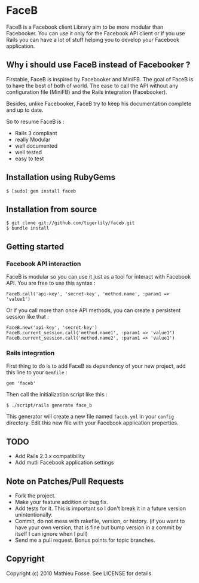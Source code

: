 # FaceB

FaceB is a Facebook client Library aim to be more modular than Facebooker. You can use it only for the Facebook API client or if you use Rails you can have a lot of stuff helping you to develop your Facebook application.


## Why i should use FaceB instead of Facebooker ?

Firstable, FaceB is inspired by Facebooker and MiniFB. The goal of FaceB is to have the best of both of world. The ease to call the API without any configuration file (MiniFB) and the Rails integration (Facebooker).

Besides, unlike Facebooker, FaceB try to keep his documentation complete and up to date.

So to resume FaceB is :

- Rails 3 compliant
- really Modular
- well documented
- well tested
- easy to test


## Installation using RubyGems

    $ [sudo] gem install faceb


## Installation from source

    $ git clone git://github.com/tigerlily/faceb.git
    $ bundle install


## Getting started

### Facebook API interaction

FaceB is modular so you can use it just as a tool for interact with Facebook API.
You are free to use this syntax :

    FaceB.call('api-key', 'secret-key', 'method.name', :param1 => 'value1')

Or if you call more than once API methods, you can create a persistent session like that :

    FaceB.new('api-key', 'secret-key')
    FaceB.current_session.call('method.name1', :param1 => 'value1')
    FaceB.current_session.call('method.name2', :param1 => 'value1')

### Rails integration

First thing to do is to add FaceB as dependency of your new project, add this line to your `Gemfile` : 

    gem 'faceb'

Then call the initialization script like this :

    $ ./script/rails generate face_b

This generator will create a new file named `faceb.yml` in your `config` directory.
Edit this new file with your Facebook application properties.




## TODO

- Add Rails 2.3.x compatibility
- Add mutli Facebook application settings



## Note on Patches/Pull Requests
 
* Fork the project.
* Make your feature addition or bug fix.
* Add tests for it. This is important so I don't break it in a
  future version unintentionally.
* Commit, do not mess with rakefile, version, or history.
  (if you want to have your own version, that is fine but bump version in a commit by itself I can ignore when I pull)
* Send me a pull request. Bonus points for topic branches.

## Copyright

Copyright (c) 2010 Mathieu Fosse. See LICENSE for details.
